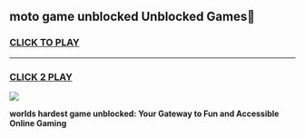 
## moto game unblocked Unblocked Games👋
<h3>
<a href="https://premium.freeplayer.one?title=moto_game_unblocked&ref=16F">CLICK TO PLAY</a></h3>
<hr>

<h3>
<a href="https://premium.freeplayer.one?title=moto_game_unblocked&ref=16F">CLICK 2 PLAY</a>
  
</h3>

<a href="https://premium.freeplayer.one?title=moto_game_unblocked&ref=16F/"><img src="https://clearcache.store/games.png"></a>


**worlds hardest game unblocked: Your Gateway to Fun and Accessible Online Gaming**
